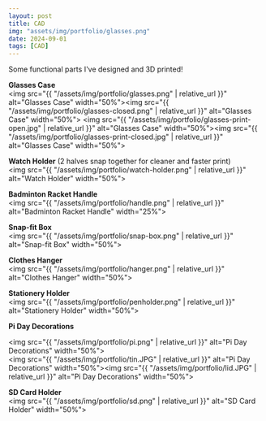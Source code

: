 ```yaml
---
layout: post
title: CAD
img: "assets/img/portfolio/glasses.png"
date: 2024-09-01
tags: [CAD]
---
```

Some functional parts I've designed and 3D printed!

**Glasses Case**  
<img src="{{ "/assets/img/portfolio/glasses.png" | relative_url }}" alt="Glasses Case" width="50%"><img src="{{ "/assets/img/portfolio/glasses-closed.png" | relative_url }}" alt="Glasses Case" width="50%">
<img src="{{ "/assets/img/portfolio/glasses-print-open.jpg" | relative_url }}" alt="Glasses Case" width="50%"><img src="{{ "/assets/img/portfolio/glasses-print-closed.jpg" | relative_url }}" alt="Glasses Case" width="50%">

**Watch Holder** (2 halves snap together for cleaner and faster print)  
<img src="{{ "/assets/img/portfolio/watch-holder.png" | relative_url }}" alt="Watch Holder" width="50%">

**Badminton Racket Handle**  
<img src="{{ "/assets/img/portfolio/handle.png" | relative_url }}" alt="Badminton Racket Handle" width="25%">

**Snap-fit Box**  
<img src="{{ "/assets/img/portfolio/snap-box.png" | relative_url }}" alt="Snap-fit Box" width="50%">

**Clothes Hanger**  
<img src="{{ "/assets/img/portfolio/hanger.png" | relative_url }}" alt="Clothes Hanger" width="50%">

**Stationery Holder**  
<img src="{{ "/assets/img/portfolio/penholder.png" | relative_url }}" alt="Stationery Holder" width="50%">

**Pi Day Decorations**

<img src="{{ "/assets/img/portfolio/pi.png" | relative_url }}" alt="Pi Day Decorations" width="50%">  
<img src="{{ "/assets/img/portfolio/tin.JPG" | relative_url }}" alt="Pi Day Decorations" width="50%"><img src="{{ "/assets/img/portfolio/lid.JPG" | relative_url }}" alt="Pi Day Decorations" width="50%">

**SD Card Holder**  
<img src="{{ "/assets/img/portfolio/sd.png" | relative_url }}" alt="SD Card Holder" width="50%">
